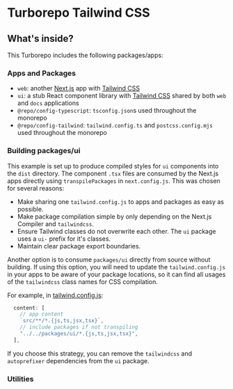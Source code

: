 # Turborepo Tailwind CSS

## What's inside?

This Turborepo includes the following packages/apps:

### Apps and Packages

-   `web`: another [Next.js](https://nextjs.org/) app with [Tailwind CSS](https://tailwindcss.com/)
-   `ui`: a stub React component library with [Tailwind CSS](https://tailwindcss.com/) shared by both `web` and `docs` applications
-   `@repo/config-typescript`: `tsconfig.json`s used throughout the monorepo
-   `@repo/config-tailwind`: `tailwind.config.ts` and `postcss.config.mjs` used throughout the monorepo

### Building packages/ui

This example is set up to produce compiled styles for `ui` components into the `dist` directory. The component `.tsx` files are consumed by the Next.js apps directly using `transpilePackages` in `next.config.js`. This was chosen for several reasons:

-   Make sharing one `tailwind.config.js` to apps and packages as easy as possible.
-   Make package compilation simple by only depending on the Next.js Compiler and `tailwindcss`.
-   Ensure Tailwind classes do not overwrite each other. The `ui` package uses a `ui-` prefix for it's classes.
-   Maintain clear package export boundaries.

Another option is to consume `packages/ui` directly from source without building. If using this option, you will need to update the `tailwind.config.js` in your apps to be aware of your package locations, so it can find all usages of the `tailwindcss` class names for CSS compilation.

For example, in [tailwind.config.js](packages/tailwind-config/tailwind.config.js):

```js
  content: [
    // app content
    `src/**/*.{js,ts,jsx,tsx}`,
    // include packages if not transpiling
    "../../packages/ui/*.{js,ts,jsx,tsx}",
  ],
```

If you choose this strategy, you can remove the `tailwindcss` and `autoprefixer` dependencies from the `ui` package.

### Utilities
